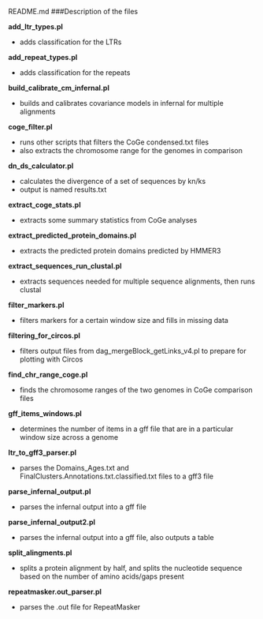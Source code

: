 README.md
###Description of the files

**add_ltr_types.pl**

* adds classification for the LTRs

**add_repeat_types.pl**

* adds classification for the repeats

**build_calibrate_cm_infernal.pl**

* builds and calibrates covariance models in infernal for multiple alignments

**coge_filter.pl**

* runs other scripts that filters the CoGe condensed.txt files
* also extracts the chromosome range for the genomes in comparison

**dn_ds_calculator.pl**

* calculates the divergence of a set of sequences by kn/ks
* output is named results.txt

**extract_coge_stats.pl**

* extracts some summary statistics from CoGe analyses

**extract_predicted_protein_domains.pl**

* extracts the predicted protein domains predicted by HMMER3

**extract_sequences_run_clustal.pl**

* extracts sequences needed for multiple sequence alignments, then runs clustal

**filter_markers.pl**

* filters markers for a certain window size and fills in missing data

**filtering_for_circos.pl**

* filters output files from dag_mergeBlock_getLinks_v4.pl to prepare for plotting with Circos

**find_chr_range_coge.pl**

* finds the chromosome ranges of the two genomes in CoGe comparison files

**gff_items_windows.pl**

* determines the number of items in a gff file that are in a particular window size across a genome

**ltr_to_gff3_parser.pl**

* parses the Domains_Ages.txt and FinalClusters.Annotations.txt.classified.txt files to a gff3 file

**parse_infernal_output.pl**

* parses the infernal output into a gff file

**parse_infernal_output2.pl**

* parses the infernal output into a gff file, also outputs a table

**split_alingments.pl**

* splits a protein alignment by half, and splits the nucleotide sequence based on the number of amino acids/gaps present

**repeatmasker.out_parser.pl**

* parses the .out file for RepeatMasker